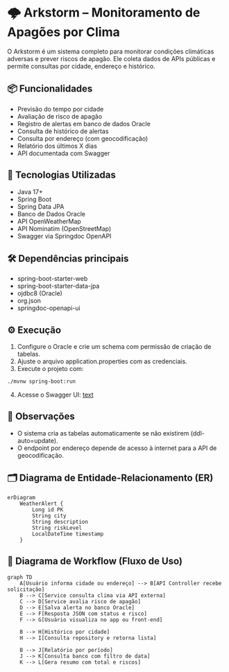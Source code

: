 # 🌩️ Arkstorm – Monitoramento de Apagões por Clima

O Arkstorm é um sistema completo para monitorar condições climáticas adversas e prever riscos de apagão. Ele coleta dados de APIs públicas e permite consultas por cidade, endereço e histórico.

## 📦 Funcionalidades

- Previsão do tempo por cidade
- Avaliação de risco de apagão
- Registro de alertas em banco de dados Oracle
- Consulta de histórico de alertas
- Consulta por endereço (com geocodificação)
- Relatório dos últimos X dias
- API documentada com Swagger

## 🚀 Tecnologias Utilizadas

- Java 17+
- Spring Boot
- Spring Data JPA
- Banco de Dados Oracle
- API OpenWeatherMap
- API Nominatim (OpenStreetMap)
- Swagger via Springdoc OpenAPI

## 🛠️ Dependências principais

- spring-boot-starter-web
- spring-boot-starter-data-jpa
- ojdbc8 (Oracle)
- org.json
- springdoc-openapi-ui

## ⚙️ Execução

1. Configure o Oracle e crie um schema com permissão de criação de tabelas.
2. Ajuste o arquivo application.properties com as credenciais.
3. Execute o projeto com:

```bash
./mvnw spring-boot:run
```
4. Acesse o Swagger UI:
[text](http://localhost:8080/swagger-ui.html)

## 📌 Observações

- O sistema cria as tabelas automaticamente se não existirem (ddl-auto=update).
- O endpoint por endereço depende de acesso à internet para a API de geocodificação.

## 🗂️ Diagrama de Entidade-Relacionamento (ER)

```mermaid
erDiagram
    WeatherAlert {
        Long id PK
        String city
        String description
        String riskLevel
        LocalDateTime timestamp
    }
```

## 🔁 Diagrama de Workflow (Fluxo de Uso)

```mermaid
graph TD
    A[Usuário informa cidade ou endereço] --> B[API Controller recebe solicitação]
    B --> C[Service consulta clima via API externa]
    C --> D[Service avalia risco de apagão]
    D --> E[Salva alerta no banco Oracle]
    E --> F[Resposta JSON com status e risco]
    F --> G[Usuário visualiza no app ou front-end]

    B --> H[Histórico por cidade]
    H --> I[Consulta repository e retorna lista]

    B --> J[Relatório por período]
    J --> K[Consulta banco com filtro de data]
    K --> L[Gera resumo com total e riscos]
```